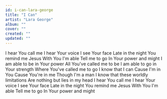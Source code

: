 ```yaml
---
id: i-can-lara-george
title: "I Can"
artist: "Lara George"
album: ""
cover: ""
created: ""
updated: ""
---
```


I hear You call me
I hear Your voice
I see Your face
Late in the night
You remind me Jesus
With You I'm able
Tell me to go
In Your power and might
I am able to be in Your power
All You've called me to be
I am able to go in Your strength
Where You've called me to go
I know that I can
Cause I'm in You
Cause You're in me
Though I'm a man
I know that these worldly limitations
Are nothing but lies in my head
I hear You call me
I hear Your voice
I see Your face
Late in the night
You remind me Jesus
With You I'm able
Tell me to go
In Your power and might